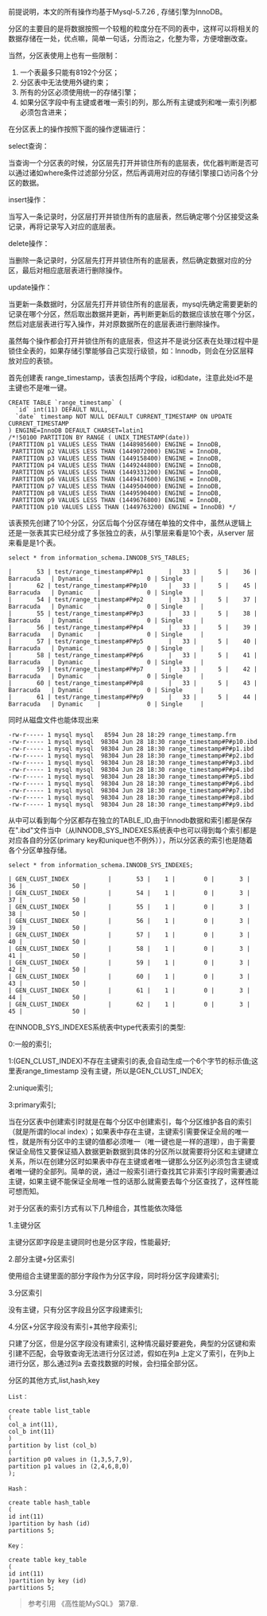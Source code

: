 
前提说明，本文的所有操作均基于Mysql-5.7.26 , 存储引擎为InnoDB。

分区的主要目的是将数据按照一个较粗的粒度分在不同的表中，这样可以将相关的数据存储在一处，优点嘛，简单一句话，分而治之，化整为零，方便增删改查。

当然，分区表使用上也有一些限制：
1. 一个表最多只能有8192个分区；
2. 分区表中无法使用外键约束；
3. 所有的分区必须使用统一的存储引擎；
3. 如果分区字段中有主键或者唯一索引的列，那么所有主键或列和唯一索引列都必须包含进来；

在分区表上的操作按照下面的操作逻辑进行：

select查询：

当查询一个分区表的时候，分区层先打开并锁住所有的底层表，优化器判断是否可以通过诸如where条件过滤部分分区，然后再调用对应的存储引擎接口访问各个分区的数据。

insert操作：

当写入一条记录时，分区层打开并锁住所有的底层表，然后确定哪个分区接受这条记录，再将记录写入对应的底层表。

delete操作：

当删除一条记录时，分区层先打开并锁住所有的底层表，然后确定数据对应的分区，最后对相应底层表进行删除操作。

update操作：

当更新一条数据时，分区层先打开并锁住所有的底层表，mysql先确定需要更新的记录在哪个分区，然后取出数据并更新，再判断更新后的数据应该放在哪个分区，然后对底层表进行写入操作，并对原数据所在的底层表进行删除操作。

虽然每个操作都会打开并锁住所有的底层表，但这并不是说分区表在处理过程中是锁住全表的，如果存储引擎能够自己实现行级锁，如：Innodb，则会在分区层释放对应的表锁。

首先创建表 range_timestamp，该表包括两个字段，id和date，注意此处id不是主键也不是唯一键。
  
```
CREATE TABLE `range_timestamp` (
  `id` int(11) DEFAULT NULL,
  `date` timestamp NOT NULL DEFAULT CURRENT_TIMESTAMP ON UPDATE CURRENT_TIMESTAMP
) ENGINE=InnoDB DEFAULT CHARSET=latin1
/*!50100 PARTITION BY RANGE ( UNIX_TIMESTAMP(date))
(PARTITION p1 VALUES LESS THAN (1448985600) ENGINE = InnoDB,
 PARTITION p2 VALUES LESS THAN (1449072000) ENGINE = InnoDB,
 PARTITION p3 VALUES LESS THAN (1449158400) ENGINE = InnoDB,
 PARTITION p4 VALUES LESS THAN (1449244800) ENGINE = InnoDB,
 PARTITION p5 VALUES LESS THAN (1449331200) ENGINE = InnoDB,
 PARTITION p6 VALUES LESS THAN (1449417600) ENGINE = InnoDB,
 PARTITION p7 VALUES LESS THAN (1449504000) ENGINE = InnoDB,
 PARTITION p8 VALUES LESS THAN (1449590400) ENGINE = InnoDB,
 PARTITION p9 VALUES LESS THAN (1449676800) ENGINE = InnoDB,
 PARTITION p10 VALUES LESS THAN (1449763200) ENGINE = InnoDB) */
```

该表预先创建了10个分区，分区后每个分区存储在单独的文件中，虽然从逻辑上还是一张表其实已经分成了多张独立的表，从引擎层来看是10个表，从server 层来看是是1个表。

```
select * from information_schema.INNODB_SYS_TABLES;

|       53 | test/range_timestamp#P#p1       |   33 |      5 |    36 | Barracuda   | Dynamic    |             0 | Single     |
|       62 | test/range_timestamp#P#p10      |   33 |      5 |    45 | Barracuda   | Dynamic    |             0 | Single     |
|       54 | test/range_timestamp#P#p2       |   33 |      5 |    37 | Barracuda   | Dynamic    |             0 | Single     |
|       55 | test/range_timestamp#P#p3       |   33 |      5 |    38 | Barracuda   | Dynamic    |             0 | Single     |
|       56 | test/range_timestamp#P#p4       |   33 |      5 |    39 | Barracuda   | Dynamic    |             0 | Single     |
|       57 | test/range_timestamp#P#p5       |   33 |      5 |    40 | Barracuda   | Dynamic    |             0 | Single     |
|       58 | test/range_timestamp#P#p6       |   33 |      5 |    41 | Barracuda   | Dynamic    |             0 | Single     |
|       59 | test/range_timestamp#P#p7       |   33 |      5 |    42 | Barracuda   | Dynamic    |             0 | Single     |
|       60 | test/range_timestamp#P#p8       |   33 |      5 |    43 | Barracuda   | Dynamic    |             0 | Single     |
|       61 | test/range_timestamp#P#p9       |   33 |      5 |    44 | Barracuda   | Dynamic    |             0 | Single     |

```

同时从磁盘文件也能体现出来

```
-rw-r----- 1 mysql mysql   8594 Jun 28 18:29 range_timestamp.frm
-rw-r----- 1 mysql mysql  98304 Jun 28 18:30 range_timestamp#P#p10.ibd
-rw-r----- 1 mysql mysql  98304 Jun 28 18:30 range_timestamp#P#p1.ibd
-rw-r----- 1 mysql mysql  98304 Jun 28 18:30 range_timestamp#P#p2.ibd
-rw-r----- 1 mysql mysql  98304 Jun 28 18:30 range_timestamp#P#p3.ibd
-rw-r----- 1 mysql mysql  98304 Jun 28 18:30 range_timestamp#P#p4.ibd
-rw-r----- 1 mysql mysql  98304 Jun 28 18:30 range_timestamp#P#p5.ibd
-rw-r----- 1 mysql mysql  98304 Jun 28 18:30 range_timestamp#P#p6.ibd
-rw-r----- 1 mysql mysql  98304 Jun 28 18:30 range_timestamp#P#p7.ibd
-rw-r----- 1 mysql mysql  98304 Jun 28 18:30 range_timestamp#P#p8.ibd
-rw-r----- 1 mysql mysql  98304 Jun 28 18:30 range_timestamp#P#p9.ibd
```
从中可以看到每个分区都存在独立的TABLE_ID,由于Innodb数据和索引都是保存在".ibd"文件当中（从INNODB_SYS_INDEXES系统表中也可以得到每个索引都是对应各自的分区(primary key和unique也不例外）），所以分区表的索引也是随着各个分区单独存储。

```
select * from information_schema.INNODB_SYS_INDEXES;

| GEN_CLUST_INDEX           |       53 |    1 |        0 |       3 |    36 |              50 |
| GEN_CLUST_INDEX           |       54 |    1 |        0 |       3 |    37 |              50 |
| GEN_CLUST_INDEX           |       55 |    1 |        0 |       3 |    38 |              50 |
| GEN_CLUST_INDEX           |       56 |    1 |        0 |       3 |    39 |              50 |
| GEN_CLUST_INDEX           |       57 |    1 |        0 |       3 |    40 |              50 |
| GEN_CLUST_INDEX           |       58 |    1 |        0 |       3 |    41 |              50 |
| GEN_CLUST_INDEX           |       59 |    1 |        0 |       3 |    42 |              50 |
| GEN_CLUST_INDEX           |       60 |    1 |        0 |       3 |    43 |              50 |
| GEN_CLUST_INDEX           |       61 |    1 |        0 |       3 |    44 |              50 |
| GEN_CLUST_INDEX           |       62 |    1 |        0 |       3 |    45 |              50 |

```

在INNODB_SYS_INDEXES系统表中type代表索引的类型:

0:一般的索引;

1:(GEN_CLUST_INDEX)不存在主键索引的表,会自动生成一个6个字节的标示值;这里表range_timestamp 没有主键，所以是GEN_CLUST_INDEX; 

2:unique索引;

3:primary索引;

当在分区表中创建索引时就是在每个分区中创建索引，每个分区维护各自的索引（就是所谓的local index）；如果表中存在主键，主键索引需要保证全局的唯一性，就是所有分区中的主键的值都必须唯一（唯一键也是一样的道理），由于需要保证全局性又要保证插入数据更新数据到具体的分区所以就需要将分区和主键建立关系，所以在创建分区时如果表中存在主键或者唯一键那么分区列必须包含主键或者唯一键的全部列。简单的说，通过一般索引进行查找其它非索引字段时需要通过主键，如果主键不能保证全局唯一性的话那么就需要去每个分区查找了，这样性能可想而知。
 
对于分区表的索引方式有以下几种组合，其性能依次降低

1.主键分区

主键分区即字段是主键同时也是分区字段，性能最好;

2.部分主键+分区索引

使用组合主键里面的部分字段作为分区字段，同时将分区字段建索引;

3.分区索引

没有主键，只有分区字段且分区字段建索引;

4.分区+分区字段没有索引+其他字段索引;

只建了分区，但是分区字段没有建索引, 这种情况最好要避免，典型的分区键和索引建不匹配，会导致查询无法进行分区过滤，假如在列a 上定义了索引，在列b上进行分区，那么通过列a 去查找数据的时候，会扫描全部分区。


分区的其他方式,list,hash,key

```
List：

create table list_table
(
col_a int(11),
col_b int(11)
)
partition by list (col_b)
(
partition p0 values in (1,3,5,7,9),
partition p1 values in (2,4,6,8,0)
);

```

```
Hash：

create table hash_table
(
id int(11)
)partition by hash (id)
partitions 5;

```

```
Key：

create table key_table
(
id int(11)
)partition by key (id)
partitions 5;

```

> 参考引用 《高性能MySQL》 第7章.

